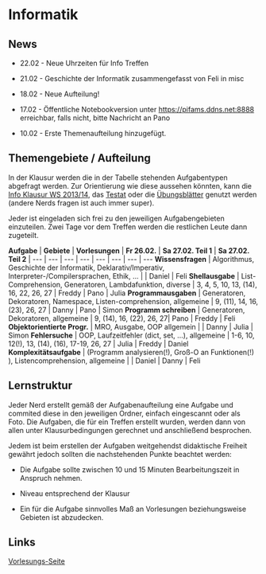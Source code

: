 ﻿# Informatik

## News

* 22.02 - Neue Uhrzeiten für Info Treffen

* 21.02 - Geschichte der Informatik zusammengefasst von Feli in misc

* 18.02 - Neue Aufteilung!

* 17.02 - Öffentliche Notebookversion unter https://pifams.ddns.net:8888 erreichbar, falls nicht, bitte Nachricht an Pano

* 10.02 - Erste Themenaufteilung hinzugefügt.


## Themengebiete / Aufteilung

In der Klausur werden die in der Tabelle stehenden Aufgabentypen abgefragt werden. Zur Orientierung wie diese aussehen könnten, kann die [Info Klausur WS 2013/14](http://db.fachschaft1.tf.uni-freiburg.de/exams/download/id/1696), das [Testat](http://db.fachschaft1.tf.uni-freiburg.de/exams/download/id/1811) oder die [Übungsblätter](http://gki.informatik.uni-freiburg.de/teaching/ws1516/info1/sheet13.pdf) genutzt werden (andere Nerds fragen ist auch immer super).

Jeder ist eingeladen sich frei zu den jeweiligen Aufgabengebieten einzuteilen. Zwei Tage vor dem Treffen werden die restlichen Leute dann zugeteilt.

**Aufgabe** | **Gebiete** | **Vorlesungen** | **Fr 26.02.** | **Sa 27.02. Teil 1** | **Sa 27.02. Teil 2** |
--- | --- | --- | --- | --- | --- | --- | ---
**Wissensfragen** | Algorithmus, Geschichte der Informatik, Deklarativ/Imperativ, Interpreter-/Compilersprachen, Ethik, ...    | | Daniel | Feli
**Shellausgabe** | List-Comprehension, Generatoren, Lambdafunktion, diverse | 3, 4, 5, 10, 13, (14), 16, 22, 26, 27  | Freddy | Pano | Julia
**Programmausgaben** | Generatoren, Dekoratoren, Namespace, Listen-comprehension, allgemeine | 9, (11), 14, 16, (23), 26, 27 | Danny | Pano | Simon
**Programm schreiben** | Generatoren, Dekoratoren, allgemeine | 9, (14), 16, (22), 26, 27| Pano | Freddy | Feli
**Objektorientierte Progr.** | MRO, Ausgabe, OOP allgemein | | Danny | Julia | Simon
**Fehlersuche** | OOP, Laufzeitfehler (dict, set, ...), allgemeine | 1-6, 10, 12(!), 13, (14), (16), 17-19, 26, 27 | Julia | Freddy | Daniel
**Komplexitätsaufgabe** | (Programm analysieren(!), Groß-O an Funktionen(!) ), Listencomprehension, allgemeine | | Daniel | Danny | Feli

## Lernstruktur

Jeder Nerd erstellt gemäß der Aufgabenaufteilung eine Aufgabe und commited diese in den jeweiligen Ordner, einfach eingescannt oder als Foto. Die Aufgaben, die für ein Treffen erstellt wurden, werden dann von allen unter Klausurbedingungen gerechnet und anschließend besprochen.

Jedem ist beim erstellen der Aufgaben weitgehendst didaktische Freiheit gewährt jedoch sollten die nachstehenden Punkte beachtet werden:

* Die Aufgabe sollte zwischen 10 und 15 Minuten Bearbeitungszeit in Anspruch nehmen.

* Niveau entsprechend der Klausur

* Ein für die Aufgabe sinnvolles Maß an Vorlesungen beziehungsweise Gebieten ist abzudecken.

## Links

[Vorlesungs-Seite](http://gki.informatik.uni-freiburg.de/teaching/ws1516/info1/lecture_de.html)
